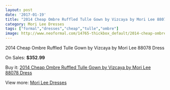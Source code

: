 ```yaml
---
layout: post
date: '2017-01-19'
title: "2014 Cheap Ombre Ruffled Tulle Gown by Vizcaya by Mori Lee 88078 Dress"
category: Mori Lee Dresses
tags: ["formal","dresses","cheap","tulle","ombre"]
image: http://www.neoformal.com/14765-thickbox_default/2014-cheap-ombre-ruffled-tulle-gown-by-vizcaya-by-mori-lee-88078-dress.jpg
---
```

2014 Cheap Ombre Ruffled Tulle Gown by Vizcaya by Mori Lee 88078 Dress

On Sales: **$352.99**
<a href="https://www.neoformal.com/en/mori-lee-dresses-2014/5063-2014-cheap-ombre-ruffled-tulle-gown-by-vizcaya-by-mori-lee-88078-dress.html"><amp-img layout="responsive" width="600" height="600" src="//www.neoformal.com/14765-thickbox_default/2014-cheap-ombre-ruffled-tulle-gown-by-vizcaya-by-mori-lee-88078-dress.jpg" alt="2014 Cheap Ombre Ruffled Tulle Gown by Vizcaya by Mori Lee 88078 Dress 0" /></a>
<a href="https://www.neoformal.com/en/mori-lee-dresses-2014/5063-2014-cheap-ombre-ruffled-tulle-gown-by-vizcaya-by-mori-lee-88078-dress.html"><amp-img layout="responsive" width="600" height="600" src="//www.neoformal.com/14770-thickbox_default/2014-cheap-ombre-ruffled-tulle-gown-by-vizcaya-by-mori-lee-88078-dress.jpg" alt="2014 Cheap Ombre Ruffled Tulle Gown by Vizcaya by Mori Lee 88078 Dress 1" /></a>
<a href="https://www.neoformal.com/en/mori-lee-dresses-2014/5063-2014-cheap-ombre-ruffled-tulle-gown-by-vizcaya-by-mori-lee-88078-dress.html"><amp-img layout="responsive" width="600" height="600" src="//www.neoformal.com/14769-thickbox_default/2014-cheap-ombre-ruffled-tulle-gown-by-vizcaya-by-mori-lee-88078-dress.jpg" alt="2014 Cheap Ombre Ruffled Tulle Gown by Vizcaya by Mori Lee 88078 Dress 2" /></a>
<a href="https://www.neoformal.com/en/mori-lee-dresses-2014/5063-2014-cheap-ombre-ruffled-tulle-gown-by-vizcaya-by-mori-lee-88078-dress.html"><amp-img layout="responsive" width="600" height="600" src="//www.neoformal.com/14768-thickbox_default/2014-cheap-ombre-ruffled-tulle-gown-by-vizcaya-by-mori-lee-88078-dress.jpg" alt="2014 Cheap Ombre Ruffled Tulle Gown by Vizcaya by Mori Lee 88078 Dress 3" /></a>
<a href="https://www.neoformal.com/en/mori-lee-dresses-2014/5063-2014-cheap-ombre-ruffled-tulle-gown-by-vizcaya-by-mori-lee-88078-dress.html"><amp-img layout="responsive" width="600" height="600" src="//www.neoformal.com/14767-thickbox_default/2014-cheap-ombre-ruffled-tulle-gown-by-vizcaya-by-mori-lee-88078-dress.jpg" alt="2014 Cheap Ombre Ruffled Tulle Gown by Vizcaya by Mori Lee 88078 Dress 4" /></a>
<a href="https://www.neoformal.com/en/mori-lee-dresses-2014/5063-2014-cheap-ombre-ruffled-tulle-gown-by-vizcaya-by-mori-lee-88078-dress.html"><amp-img layout="responsive" width="600" height="600" src="//www.neoformal.com/14766-thickbox_default/2014-cheap-ombre-ruffled-tulle-gown-by-vizcaya-by-mori-lee-88078-dress.jpg" alt="2014 Cheap Ombre Ruffled Tulle Gown by Vizcaya by Mori Lee 88078 Dress 5" /></a>

Buy it: [2014 Cheap Ombre Ruffled Tulle Gown by Vizcaya by Mori Lee 88078 Dress](https://www.neoformal.com/en/mori-lee-dresses-2014/5063-2014-cheap-ombre-ruffled-tulle-gown-by-vizcaya-by-mori-lee-88078-dress.html "2014 Cheap Ombre Ruffled Tulle Gown by Vizcaya by Mori Lee 88078 Dress")

View more: [Mori Lee Dresses](https://www.neoformal.com/en/62-mori-lee-dresses-2014 "Mori Lee Dresses")